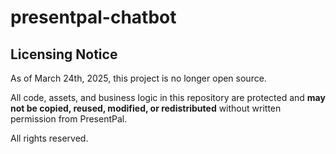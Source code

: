 # presentpal-chatbot

## Licensing Notice

As of March 24th, 2025, this project is no longer open source.

All code, assets, and business logic in this repository are protected and **may not be copied, reused, modified, or redistributed** without written permission from PresentPal.

All rights reserved.

